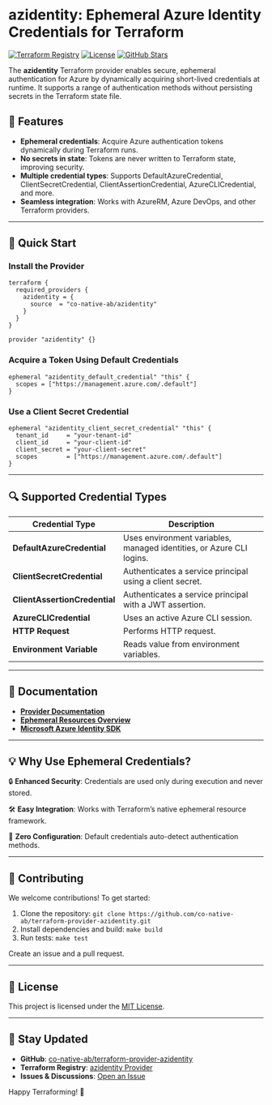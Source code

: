 # azidentity: Ephemeral Azure Identity Credentials for Terraform

[![Terraform Registry](https://img.shields.io/badge/Terraform-Registry-blue.svg)](https://registry.terraform.io/providers/co-native-ab/azidentity)
[![License](https://img.shields.io/github/license/co-native-ab/terraform-provider-azidentity)](https://opensource.org/licenses/MIT)
[![GitHub Stars](https://img.shields.io/github/stars/co-native-ab/terraform-provider-azidentity?style=social)](https://github.com/co-native-ab/terraform-provider-azidentity)

The **azidentity** Terraform provider enables secure, ephemeral authentication for Azure by dynamically acquiring short-lived credentials at runtime. It supports a range of authentication methods without persisting secrets in the Terraform state file.

## 🌟 Features

- **Ephemeral credentials**: Acquire Azure authentication tokens dynamically during Terraform runs.
- **No secrets in state**: Tokens are never written to Terraform state, improving security.
- **Multiple credential types**: Supports DefaultAzureCredential, ClientSecretCredential, ClientAssertionCredential, AzureCLICredential, and more.
- **Seamless integration**: Works with AzureRM, Azure DevOps, and other Terraform providers.

---

## 🚀 Quick Start

### Install the Provider

```hcl
terraform {
  required_providers {
    azidentity = {
      source  = "co-native-ab/azidentity"
    }
  }
}

provider "azidentity" {}
```

### Acquire a Token Using Default Credentials

```hcl
ephemeral "azidentity_default_credential" "this" {
  scopes = ["https://management.azure.com/.default"]
}
```

### Use a Client Secret Credential

```hcl
ephemeral "azidentity_client_secret_credential" "this" {
  tenant_id     = "your-tenant-id"
  client_id     = "your-client-id"
  client_secret = "your-client-secret"
  scopes        = ["https://management.azure.com/.default"]
}
```

---

## 🔍 Supported Credential Types

| Credential Type               | Description                                                          |
| ----------------------------- | -------------------------------------------------------------------- |
| **DefaultAzureCredential**    | Uses environment variables, managed identities, or Azure CLI logins. |
| **ClientSecretCredential**    | Authenticates a service principal using a client secret.             |
| **ClientAssertionCredential** | Authenticates a service principal with a JWT assertion.              |
| **AzureCLICredential**        | Uses an active Azure CLI session.                                    |
| **HTTP Request**              | Performs HTTP request.                                               |
| **Environment Variable**      | Reads value from environment variables.                              |

---

## 📖 Documentation

- **[Provider Documentation](https://registry.terraform.io/providers/co-native-ab/azidentity/latest/docs)**
- **[Ephemeral Resources Overview](https://developer.hashicorp.com/terraform/language/resources/ephemeral)**
- **[Microsoft Azure Identity SDK](https://github.com/Azure/azure-sdk-for-go/tree/main/sdk/azidentity)**

---

## 💡 Why Use Ephemeral Credentials?

🔒 **Enhanced Security**: Credentials are used only during execution and never stored.

🛠 **Easy Integration**: Works with Terraform’s native ephemeral resource framework.

🚀 **Zero Configuration**: Default credentials auto-detect authentication methods.

---

## 🎯 Contributing

We welcome contributions! To get started:

1. Clone the repository: `git clone https://github.com/co-native-ab/terraform-provider-azidentity.git`
2. Install dependencies and build: `make build`
3. Run tests: `make test`

Create an issue and a pull request.

---

## 📜 License

This project is licensed under the [MIT License](LICENSE).

---

## 📢 Stay Updated

- **GitHub**: [co-native-ab/terraform-provider-azidentity](https://github.com/co-native-ab/terraform-provider-azidentity)
- **Terraform Registry**: [azidentity Provider](https://registry.terraform.io/providers/co-native-ab/azidentity)
- **Issues & Discussions**: [Open an Issue](https://github.com/co-native-ab/terraform-provider-azidentity/issues)

Happy Terraforming! 🚀
